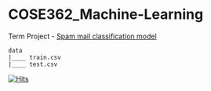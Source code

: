 # COSE362_Machine-Learning

Term Project - [Spam mail classification model](https://www.kaggle.com/c/korea-university-cose362-2021-fall)

```
data
|____ train.csv
|____ test.csv
```

[![Hits](https://hits.seeyoufarm.com/api/count/incr/badge.svg?url=https%3A%2F%2Fgithub.com%2FONground-Korea%2FCOSE362_Machine-Learning&count_bg=%233D53C8&title_bg=%23555555&icon=&icon_color=%23E7E7E7&title=hits&edge_flat=true)](https://hits.seeyoufarm.com)
